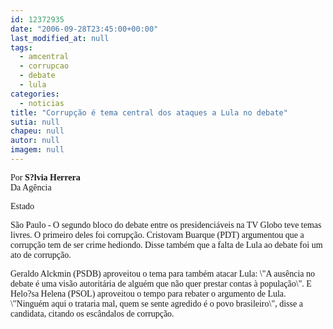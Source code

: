 ```yaml
---
id: 12372935
date: "2006-09-28T23:45:00+00:00"
last_modified_at: null
tags:
  - amcentral
  - corrupcao
  - debate
  - lula
categories:
  - noticias
title: "Corrupção é tema central dos ataques a Lula no debate"
sutia: null
chapeu: null
autor: null
imagem: null
---
```

<p><P><FONT face=Verdana>Por<STRONG> S?lvia Herrera<BR></STRONG>Da Agência</p>
<p> Estado</FONT></P><FONT face=\"Times New Roman\"></p>
<p><P><FONT face=Verdana>São Paulo - O segundo bloco do debate entre os presidenciáveis na TV Globo teve temas livres. O primeiro deles foi corrupção. Cristovam Buarque (PDT) argumentou que a corrupção tem de ser crime hediondo. </FONT><FONT face=Verdana>Disse também que a falta de Lula ao debate foi um ato de corrupção.</FONT></P></p>
<p><P><FONT face=Verdana>Geraldo Alckmin (PSDB) aproveitou o tema para também atacar Lula: \"A ausência no debate é uma visão autoritária de alguém que não quer prestar contas à população\". E Helo?sa Helena (PSOL) aproveitou o tempo para rebater o argumento de Lula. \"Ninguém aqui o trataria mal, quem se sente agredido é o povo brasileiro\", disse a candidata, citando os escândalos de corrupção.</FONT></P></FONT> </p>

